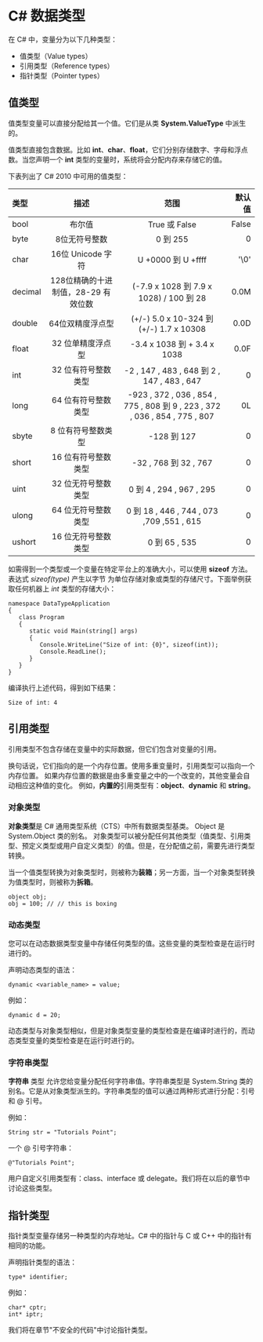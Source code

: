 # C# 数据类型

在 C# 中，变量分为以下几种类型：

- 值类型（Value types）
- 引用类型（Reference types）
- 指针类型（Pointer types）

## 值类型

值类型变量可以直接分配给其一个值。它们是从类 **System.ValueType** 中派生的。

值类型直接包含数据。比如 **int**、**char**、**float**，它们分别存储数字、字母和浮点数。当您声明一个 **int** 类型的变量时，系统将会分配内存来存储它的值。

下表列出了 C# 2010 中可用的值类型：

| 类型 | 描述 | 范围 | 默认值 |
| :--- | :---: | :---: | ---: |
| bool|	布尔值	|True 或 False|	False|
|byte|	8位无符号整数	|0 到 255	|0|
|char	|16位 Unicode 字符|	U +0000 到 U +ffff	|'\0'|
|decimal|128位精确的十进制值，28-29 有效位数|	(-7.9 x 1028 到 7.9 x 1028) / 100 到 28	|0.0M|
|double	|64位双精度浮点型|	(+/-) 5.0 x 10-324 到 (+/-) 1.7 x 10308	|0.0D|
|float|	32 位单精度浮点型	|-3.4 x 1038 到 + 3.4 x 1038|	0.0F|
|int|	32 位有符号整数类型	|-2 , 147 , 483 , 648 到 2 , 147 , 483 , 647|	0|
|long|	64 位有符号整数类型	|-923 , 372 , 036 , 854 , 775 , 808 到 9 , 223 , 372 , 036 , 854 , 775 , 807	|0L|
|sbyte|	8 位有符号整数类型|	-128 到 127|	0|
|short|	16 位有符号整数类型|	-32 , 768 到 32 , 767|	0|
|uint	|32 位无符号整数类型|	0 到 4 , 294 , 967 , 295	|0|
|ulong	|64 位无符号整数类型	|0 到 18 , 446 , 744 , 073 ,709 ,551 , 615 |	0|
|ushort|	16 位无符号整数类型|	0 到 65 , 535	|0|

如需得到一个类型或一个变量在特定平台上的准确大小，可以使用 **sizeof** 方法。表达式 *sizeof(type)* 产生以字节
为单位存储对象或类型的存储尺寸。下面举例获取任何机器上 *int* 类型的存储大小：
```
namespace DataTypeApplication
{
   class Program
   {
      static void Main(string[] args)
      {
         Console.WriteLine("Size of int: {0}", sizeof(int));
         Console.ReadLine();
      }
   }
}
```
编译执行上述代码，得到如下结果：
```
Size of int: 4
```

## 引用类型

引用类型不包含存储在变量中的实际数据，但它们包含对变量的引用。

换句话说，它们指向的是一个内存位置。使用多重变量时，引用类型可以指向一个内存位置。
如果内存位置的数据是由多重变量之中的一个改变的，其他变量会自动相应这种值的变化。
例如，**内置的**引用类型有：**object**、**dynamic** 和 **string**。

### 对象类型

**对象类型**是 C# 通用类型系统（CTS）中所有数据类型基类。 Object 是 System.Object 类的别名。
对象类型可以被分配任何其他类型（值类型、引用类型、预定义类型或用户自定义类型）的值。但是，在分配值之前，需要先进行类型转换。

当一个值类型转换为对象类型时，则被称为**装箱**；另一方面，当一个对象类型转换为值类型时，则被称为**拆箱**。
```
object obj;
obj = 100; // // this is boxing
```

### 动态类型

您可以在动态数据类型变量中存储任何类型的值。这些变量的类型检查是在运行时进行的。

声明动态类型的语法：
```
dynamic <variable_name> = value;
```
例如：
```
dynamic d = 20;
```
动态类型与对象类型相似，但是对象类型变量的类型检查是在编译时进行的，而动态类型变量的类型检查是在运行时进行的。

### 字符串类型

**字符串** 类型 允许您给变量分配任何字符串值。字符串类型是 System.String 类的别名。它是从对象类型派生的。字符串类型的值可以通过两种形式进行分配：引号和 @ 引号。

例如：
```
String str = "Tutorials Point";
```
一个 @ 引号字符串：
```
@"Tutorials Point";
```

用户自定义引用类型有：class、interface 或 delegate。我们将在以后的章节中讨论这些类型。

## 指针类型

指针类型变量存储另一种类型的内存地址。C# 中的指针与 C 或 C++ 中的指针有相同的功能。

声明指针类型的语法：
```
type* identifier;
```
例如：
```
char* cptr;
int* iptr;
```
我们将在章节"不安全的代码"中讨论指针类型。
